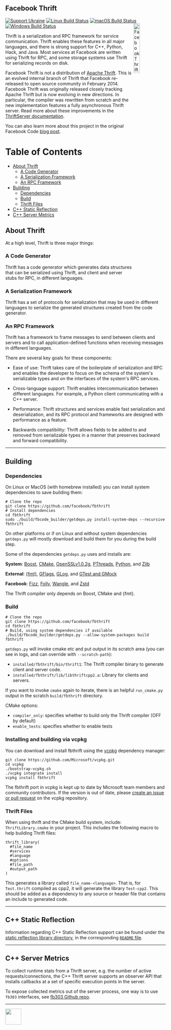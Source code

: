 Facebook Thrift
---------------

[![Support Ukraine](https://img.shields.io/badge/Support-Ukraine-FFD500?style=flat&labelColor=005BBB)](https://opensource.fb.com/support-ukraine)
[![Linux Build Status](https://github.com/facebook/fbthrift/workflows/linux/badge.svg)](
  https://github.com/facebook/fbthrift/actions/workflows/getdeps_linux.yml)
[![macOS Build Status](https://github.com/facebook/fbthrift/workflows/mac/badge.svg)](
  https://github.com/facebook/fbthrift/actions/workflows/getdeps_mac.yml)
[![Windows Build Status](https://github.com/facebook/fbthrift/workflows/windows/badge.svg)](
  https://github.com/facebook/fbthrift/actions/workflows/getdeps_windows.yml)
<img src="thrift/website/static/img/logo.svg"
     alt="Facebook Thrift Logo" align="right" width="20%"/>

Thrift is a serialization and RPC framework for service communication. Thrift enables these features in all major languages, and there is strong support for C++, Python, Hack, and Java. Most services at Facebook are written using Thrift for RPC, and some storage systems use Thrift for serializing records on disk.

Facebook Thrift is not a distribution of [Apache Thrift](https://thrift.apache.org/). This is an evolved internal branch of Thrift that Facebook re-released to open source community in February 2014. Facebook Thrift was originally released closely tracking Apache Thrift but is now evolving in new directions. In particular, the compiler was rewritten from scratch and the new implementation features a fully asynchronous Thrift server. Read more about these improvements in the [ThriftServer documentation](https://github.com/facebook/fbthrift/blob/main/thrift/doc/cpp/cpp2.md).

You can also learn more about this project in the original Facebook Code [blog post](https://code.facebook.com/posts/1468950976659943/under-the-hood-building-and-open-sourcing-fbthrift/).

Table of Contents
=========================
* [About Thrift](#about-thrift)
  * [A Code Generator](#a-code-generator)
  * [A Serialization Framework](#a-serialization-framework)
  * [An RPC Framework](#an-rpc-framework)
* [Building](#building)
  * [Dependencies](#dependencies)
  * [Build](#build)
  * [Thrift Files](#thrift-files)
* [C++ Static Reflection](#c-static-reflection)
* [C++ Server Metrics](#c-server-metrics)


## About Thrift
At a high level, Thrift is three major things:

### A Code Generator

Thrift has a code generator which generates data structures that can be serialized using Thrift, and client and server stubs for RPC, in different languages.

### A Serialization Framework

Thrift has a set of protocols for serialization that may be used in different languages to serialize the generated structures created from the code generator.

### An RPC Framework

Thrift has a framework to frame messages to send between clients and servers and to call application-defined functions when receiving messages in different languages.

There are several key goals for these components:
* Ease of use:
  Thrift takes care of the boilerplate of serialization and RPC and enables the developer to focus on the schema of the system's serializable types and on the interfaces of the system's RPC services.

* Cross-language support:
  Thrift enables intercommunication between different languages. For example, a Python client communicating with a C++ server.

* Performance:
  Thrift structures and services enable fast serialization and deserialization, and its RPC protocol and frameworks are designed with performance as a feature.

* Backwards compatibility:
  Thrift allows fields to be added to and removed from serializable types in a manner that preserves backward and forward compatibility.

---

## Building

### Dependencies

On Linux or MacOS (with homebrew installed) you can install system dependencies
to save building them:

    # Clone the repo
    git clone https://github.com/facebook/fbthrift
    # Install dependencies
    cd fbthrift
    sudo ./build/fbcode_builder/getdeps.py install-system-deps --recursive fbthrift

On other platforms or if on Linux and without system dependencies `getdeps.py` will mostly download and build them for you during the build step.

Some of the dependencies `getdeps.py` uses and installs are:

**System**:
[Boost](https://www.boost.org),
[CMake](https://cmake.org),
[OpenSSLv1.0.2g](https://www.openssl.org),
[PThreads](https://computing.llnl.gov/tutorials/pthreads),
[Python](https://www.python.org/), and
[Zlib](https://zlib.net)

**External**:
[{fmt}](https://github.com/fmtlib/fmt),
[GFlags](https://github.com/gflags/gflags),
[GLog](https://github.com/google/glog), and
[GTest and GMock](https://github.com/google/googletest)

**Facebook**:
[Fizz](https://github.com/facebookincubator/fizz),
[Folly](https://github.com/facebook/folly),
[Wangle](https://github.com/facebook/wangle), and
[Zstd](https://github.com/facebook/zstd)

The Thrift compiler only depends on Boost, CMake and {fmt}.

### Build

    # Clone the repo
    git clone https://github.com/facebook/fbthrift
    cd fbthrift
    # Build, using system dependencies if available
    ./build/fbcode_builder/getdeps.py --allow-system-packages build fbthrift

`getdeps.py` will invoke cmake etc and put output in its scratch area (you can see in logs, and can override with `--scratch-path`):

* `installed/fbthrift/bin/thrift1`: The Thrift compiler binary to generate client and
  server code.
* `installed/fbthrift/lib/libthriftcpp2.a`: Library for clients and servers.

If you want to invoke `cmake` again to iterate, there is an helpful `run_cmake.py` output in the scratch `build/fbthrift` directory.

CMake options:

* `compiler_only`:
  specifies whether to build only the Thrift compiler (OFF by default)
* `enable_tests`:
  specifies whether to enable tests

### Installing and building via vcpkg

You can download and install fbthrift using the [vcpkg](https://github.com/Microsoft/vcpkg) dependency manager:

```
git clone https://github.com/Microsoft/vcpkg.git
cd vcpkg
./bootstrap-vcpkg.sh
./vcpkg integrate install
vcpkg install fbthrift
```
The fbthrift port in vcpkg is kept up to date by Microsoft team members and community contributors. If the version is out of date, please [create an issue or pull request](https://github.com/Microsoft/vcpkg) on the vcpkg repository.

### Thrift Files

When using thrift and the CMake build system, include: `ThriftLibrary.cmake` in
your project. This includes the following macro to help building Thrift files:

    thrift_library(
      #file_name
      #services
      #language
      #options
      #file_path
      #output_path
    )

This generates a library called `file_name-<language>`. That is, for
`Test.thrift` compiled as cpp2, it will generate the library `Test-cpp2`.
 This should be added as a dependency to any source or header file that contains
an include to generated code.

---

## C++ Static Reflection

Information regarding C++ Static Reflection support can be found under the [static reflection library directory](thrift/lib/cpp2/reflection/), in the corresponding [`README` file](thrift/lib/cpp2/reflection/README.md).

---

## C++ Server Metrics

To collect runtime stats from a Thrift server, e.g. the number of active requests/connections, the C++ Thrift server supports an observer API that installs callbacks at a set of specific execution points in the server.

To expose collected metrics out of the server process, one way is to use `fb303` interfaces, see [fb303 Github repo](https://github.com/facebook/fb303).

---

<img src="https://avatars2.githubusercontent.com/u/69631?s=200&v=4" width="50"></img>
